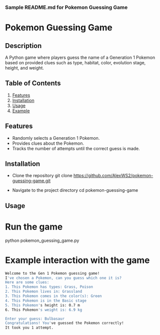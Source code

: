 ### Sample README.md for Pokemon Guessing Game

# Pokemon Guessing Game

## Description
A Python game where players guess the name of a Generation 1 Pokemon based on provided clues such as type, habitat, color, evolution stage, height, and weight.

## Table of Contents
1. [Features](#features)
2. [Installation](#installation)
3. [Usage](#usage)
4. [Example](#example)
   
## Features
- Randomly selects a Generation 1 Pokemon.
- Provides clues about the Pokemon.
- Tracks the number of attempts until the correct guess is made.

## Installation

- Clone the repository
git clone https://github.com/AlexWS2/pokemon-guessing-game.git

- Navigate to the project directory
cd pokemon-guessing-game

## Usage
# Run the game
python pokemon_guessing_game.py

# Example interaction with the game
```bash
Welcome to the Gen 1 Pokemon guessing game!
I've chosen a Pokemon, can you guess which one it is?
Here are some clues:
1. This Pokemon has types: Grass, Poison
2. This Pokemon lives in: Grassland
3. This Pokemon comes in the color(s): Green
4. This Pokemon is in the Basic stage
5. This Pokemon's height is: 0.7 m
6. This Pokemon's weight is: 6.9 kg

Enter your guess: Bulbasaur
Congratulations! You've guessed the Pokemon correctly!
It took you 1 attempt.

